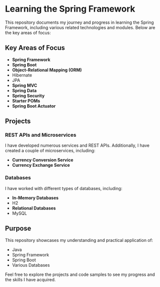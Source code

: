 
# Learning the Spring Framework

This repository documents my journey and progress in learning the Spring Framework, including various related technologies and modules. Below are the key areas of focus:

## Key Areas of Focus

- **Spring Framework**
- **Spring Boot**
- **Object-Relational Mapping (ORM)**
 - Hibernate
 - JPA
- **Spring MVC**
- **Spring Data**
- **Spring Security**
- **Starter POMs**
- **Spring Boot Actuator**

## Projects

### REST APIs and Microservices

I have developed numerous services and REST APIs. Additionally, I have created a couple of microservices, including:

- **Currency Conversion Service**
- **Currency Exchange Service**

### Databases

I have worked with different types of databases, including:

- **In-Memory Databases**
 - H2
- **Relational Databases**
 - MySQL

## Purpose

This repository showcases my understanding and practical application of:

- Java
- Spring Framework
- Spring Boot
- Various Databases

Feel free to explore the projects and code samples to see my progress and the skills I have acquired.
